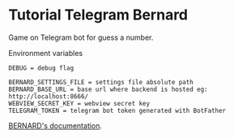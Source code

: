 # Tutorial Telegram Bernard

Game on Telegram bot for guess a number.

Environment variables
```
DEBUG = debug flag

BERNARD_SETTINGS_FILE = settings file absolute path
BERNARD_BASE_URL = base url where backend is hosted eg: http://localhost:8666/
WEBVIEW_SECRET_KEY = webview secret key
TELEGRAM_TOKEN = telegram bot token generated with BotFather

```
[BERNARD's documentation](https://github.com/BernardFW/bernard).

